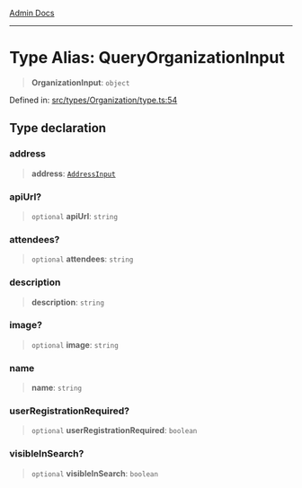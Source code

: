 [Admin Docs](/)

***

# Type Alias: QueryOrganizationInput

> **OrganizationInput**: `object`

Defined in: [src/types/Organization/type.ts:54](https://github.com/PalisadoesFoundation/talawa-admin/blob/main/src/types/Organization/type.ts#L54)

## Type declaration

### address

> **address**: [`AddressInput`](../../../address/type-aliases/AddressInput.md)

### apiUrl?

> `optional` **apiUrl**: `string`

### attendees?

> `optional` **attendees**: `string`

### description

> **description**: `string`

### image?

> `optional` **image**: `string`

### name

> **name**: `string`

### userRegistrationRequired?

> `optional` **userRegistrationRequired**: `boolean`

### visibleInSearch?

> `optional` **visibleInSearch**: `boolean`
